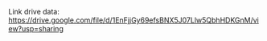 Link drive data: https://drive.google.com/file/d/1EnFjjGy69efsBNX5J07Llw5QbhHDKGnM/view?usp=sharing
